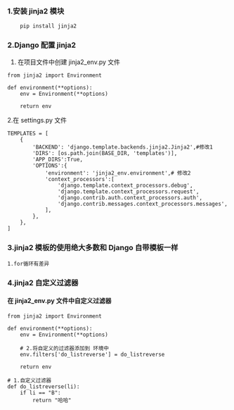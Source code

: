 ### 1.安装 jinja2 模块

```
    pip install jinja2
```

### 2.Django 配置 jinja2

1. 在项目文件中创建 jinja2_env.py 文件

```
from jinja2 import Environment

def environment(**options):
    env = Environment(**options)

    return env
```

2.在 settings.py 文件

```
TEMPLATES = [
    {
        'BACKEND': 'django.template.backends.jinja2.Jinja2',#修改1
        'DIRS': [os.path.join(BASE_DIR, 'templates')],
        'APP_DIRS':True,
        'OPTIONS':{
            'environment': 'jinja2_env.environment',# 修改2
            'context_processors':[
                'django.template.context_processors.debug',
                'django.template.context_processors.request',
                'django.contrib.auth.context_processors.auth',
                'django.contrib.messages.context_processors.messages',
            ],
        },
    },
]
```

### 3.jinja2 模板的使用绝大多数和 Django 自带模板一样

```
1.for循环有差异
```

### 4.jinja2 自定义过滤器

#### 在 jinja2_env.py 文件中自定义过滤器

```
from jinja2 import Environment

def environment(**options):
    env = Environment(**options)

    # 2.将自定义的过滤器添加到 环境中
    env.filters['do_listreverse'] = do_listreverse

    return env

# 1.自定义过滤器
def do_listreverse(li):
    if li == "B":
        return "哈哈"
```